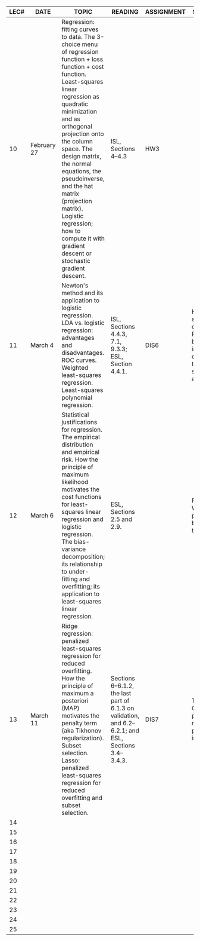 | LEC# | DATE        | TOPIC                                                                                                                                                                                                                                                                                                                                                                                                                         | READING                                                                                              | ASSIGNMENT | SUPPLEMENT                                                                                                                 |
|------|-------------|-------------------------------------------------------------------------------------------------------------------------------------------------------------------------------------------------------------------------------------------------------------------------------------------------------------------------------------------------------------------------------------------------------------------------------|------------------------------------------------------------------------------------------------------|------------|----------------------------------------------------------------------------------------------------------------------------|
| 10   | February 27 | Regression: fitting curves to data. The 3-choice menu of regression function + loss function + cost function. Least-squares linear regression as quadratic minimization and as orthogonal projection onto the column space. The design matrix, the normal equations, the pseudoinverse, and the hat matrix (projection matrix). Logistic regression; how to compute it with gradient descent or stochastic gradient descent.  | ISL, Sections 4–4.3                                                                                  | HW3        |                                                                                                                            |
| 11   | March 4     | Newton's method and its application to logistic regression. LDA vs. logistic regression: advantages and disadvantages. ROC curves. Weighted least-squares regression. Least-squares polynomial regression.                                                                                                                                                                                                                    | ISL, Sections 4.4.3, 7.1, 9.3.3; ESL, Section 4.4.1.                                                 | DIS6       | Here is a fine short discussion of ROC curves—but skip the incoherent question at the top and jump straight to the answer. |
| 12   | March 6     | Statistical justifications for regression. The empirical distribution and empirical risk. How the principle of maximum likelihood motivates the cost functions for least-squares linear regression and logistic regression. The bias-variance decomposition; its relationship to under-fitting and overfitting; its application to least-squares linear regression.                                                           | ESL, Sections 2.5 and 2.9.                                                                           |            | Read the Wikipedia page on the bias-variance trade-off.                                                                    |
| 13   | March 11    | Ridge regression: penalized least-squares regression for reduced overfitting. How the principle of maximum a posteriori (MAP) motivates the penalty term (aka Tikhonov regularization). Subset selection. Lasso: penalized least-squares regression for reduced overfitting and subset selection.                                                                                                                             | Sections 6–6.1.2, the last part of 6.1.3 on validation, and 6.2–6.2.1; and ESL, Sections 3.4–3.4.3.  | DIS7       | This CrossValidated page on ridge regression is pretty interesting.                                                        |
| 14   |             |                                                                                                                                                                                                                                                                                                                                                                                                                               |                                                                                                      |            |                                                                                                                            |
| 15   |             |                                                                                                                                                                                                                                                                                                                                                                                                                               |                                                                                                      |            |                                                                                                                            |
| 16   |             |                                                                                                                                                                                                                                                                                                                                                                                                                               |                                                                                                      |            |                                                                                                                            |
| 17   |             |                                                                                                                                                                                                                                                                                                                                                                                                                               |                                                                                                      |            |                                                                                                                            |
| 18   |             |                                                                                                                                                                                                                                                                                                                                                                                                                               |                                                                                                      |            |                                                                                                                            |
| 19   |             |                                                                                                                                                                                                                                                                                                                                                                                                                               |                                                                                                      |            |                                                                                                                            |
| 20   |             |                                                                                                                                                                                                                                                                                                                                                                                                                               |                                                                                                      |            |                                                                                                                            |
| 21   |             |                                                                                                                                                                                                                                                                                                                                                                                                                               |                                                                                                      |            |                                                                                                                            |
| 22   |             |                                                                                                                                                                                                                                                                                                                                                                                                                               |                                                                                                      |            |                                                                                                                            |
| 23   |             |                                                                                                                                                                                                                                                                                                                                                                                                                               |                                                                                                      |            |                                                                                                                            |
| 24   |             |                                                                                                                                                                                                                                                                                                                                                                                                                               |                                                                                                      |            |                                                                                                                            |
| 25   |             |                                                                                                                                                                                                                                                                                                                                                                                                                               |                                                                                                      |            |                                                                                                                            |